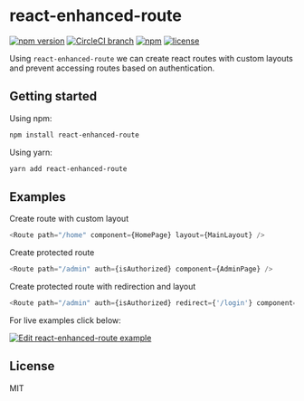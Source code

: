 # react-enhanced-route
[![npm version](https://badge.fury.io/js/react-enhanced-route.svg)](https://badge.fury.io/js/react-enhanced-route) [![CircleCI branch](https://img.shields.io/circleci/project/github/bombellos/react-enhanced-route/master.svg)]() [![npm](https://img.shields.io/npm/dm/react-enhanced-route.svg)](https://www.npmjs.com/package/react-enhanced-route) [![license](https://img.shields.io/badge/license-MIT-green.svg)](https://github.com/bombellos/react-enhanced-route/blob/master/LICENSE)

Using `react-enhanced-route` we can create react routes with custom layouts and prevent accessing routes based on authentication.

## Getting started

Using npm:

```bash
npm install react-enhanced-route
```

Using yarn:

```bash
yarn add react-enhanced-route
```

## Examples

Create route with custom layout
```js
<Route path="/home" component={HomePage} layout={MainLayout} />
```

Create protected route
```js
<Route path="/admin" auth={isAuthorized} component={AdminPage} />
```

Create protected route with redirection and layout
```js
<Route path="/admin" auth={isAuthorized} redirect={'/login'} component={AdminPage} layout={AdminLayout} />
```

For live examples click below:

[![Edit react-enhanced-route example](https://codesandbox.io/static/img/play-codesandbox.svg)](https://codesandbox.io/s/62nxxq16rn)

## License
MIT